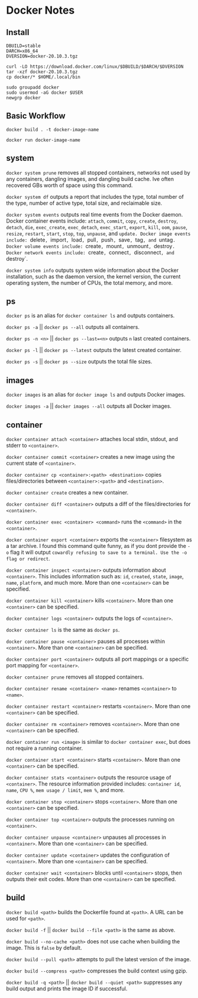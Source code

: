 # Docker Notes

## Install

```
DBUILD=stable
DARCH=x86_64
DVERSION=docker-20.10.3.tgz

curl -LO https://download.docker.com/linux/$DBUILD/$DARCH/$DVERSION
tar -xzf docker-20.10.3.tgz
cp docker/* $HOME/.local/bin

sudo groupadd docker
sudo usermod -aG docker $USER
newgrp docker
```

## Basic Workflow

`docker build . -t docker-image-name`

`docker run docker-image-name`

## system

`docker system prune` removes all stopped containers, networks not used
by any containers, dangling images, and dangling build cache. Ive often
recovered GBs worth of space using this command.

`docker system df` outputs a report that includes the type, total number
of the type, number of active type, total size, and reclaimable size.

`docker system events` outputs real time events from the Docker daemon.
Docker container events include: `attach`, `commit`, `copy`, `create`,
`destroy`, `detach`, `die`, `exec_create`, `exec_detach`, `exec_start`,
`export`, `kill`, `oom`, `pause`, `resize`, `restart`, `start`, `stop`,
`top`, `unpause`, and `update. Docker image events include: `delete`,
`import`, `load`, `pull`, `push`, `save`, `tag`, and `untag`. Docker
volume events include: `create`, `mount`, `unmount`, `destroy`. Docker
network events include: `create`, `connect`, `disconnect`, and `destroy`.

`docker system info` outputs system wide information about the Docker
installation, such as the daemon version, the kernel version, the
current operating system, the number of CPUs, the total memory, and
more.

## ps

`docker ps` is an alias for `docker container ls` and outputs containers.

`docker ps -a` || `docker ps --all` outputs all containers.

`docker ps -n <n>` || `docker ps --last=<n>` outputs `n` last created
containers.

`docker ps -l` || `docker ps --latest` outputs the latest created
container.

`docker ps -s` || `docker ps --size` outputs the total file sizes.

## images

`docker images` is an alias for `docker image ls` and outputs Docker
images.

`docker images -a` || `docker images --all` outputs all Docker images.

## container

`docker container attach <container>` attaches local stdin, stdout, and
stderr to `<container>`.

`docker container commit <container>` creates a new image using the
current state of `<container>`. 

`docker container cp <container>:<path> <destination>` copies
files/directories between `<container>:<path>` and `<destination>`.

`docker container create` creates a new container.

`docker container diff <container>` outputs a diff of the
files/directories for `<container>`.

`docker container exec <container> <command>` runs the `<command>` in the
`<container>`.

`docker container export <container>` exports the `<container>`
filesystem as a tar archive. I found this command quite funny, as if you
dont provide the `-o` flag it will output `cowardly refusing to save to a
terminal. Use the -o flag or redirect`.

`docker container inspect <container>` outputs information about
`<container>`. This includes information such as: `id`, `created`,
`state`, `image`, `name`, `platform`, and much more. More than one
`<container>` can be specified.

`docker container kill <container>` kills `<container>`. More than one
`<container>` can be specified.

`docker container logs <container>` outputs the logs of `<container>`.

`docker container ls` is the same as `docker ps`.

`docker container pause <container>` pauses all processes within
`<container>`. More than one `<container>` can be specified.

`docker container port <container>` outputs all port mappings or a
specific port mapping for `<container>`.

`docker container prune` removes all stopped containers.

`docker container rename <container> <name>` renames `<container>` to
`<name>`.

`docker container restart <container>` restarts `<container>`. More than
one `<container>` can be specified.

`docker container rm <container>` removes `<container>`. More than one
`<container>` can be specified.

`docker container run <image>` is similar to `docker container exec`,
but does not require a running container.

`docker container start <container>` starts `<container>`. More than one
`<container>` can be specified.

`docker container stats <container>` outputs the resource usage of
`<container>`. The resource information provided includes: `container
id`, `name`, `CPU %`, `mem usage / limit`, `mem %`, and more.

`docker container stop <container>` stops `<container>`. More than one
`<container>` can be specified.

`docker container top <container>` outputs the processes running on
`<container>`.

`docker container unpause <container>` unpauses all processes in
`<container>`. More than one `<container>` can be specified.

`docker container update <container>` updates the configuration of
`<container>`. More than one `<container>` can be specified.

`docker container wait <container>` blocks until `<container>` stops,
then outputs their exit codes. More than one `<container>` can be
specified.

## build

`docker build <path>` builds the Dockerfile found at `<path>`. A URL can
be used for `<path>`.

`docker build -f` || `docker build --file <path>` is the same as above.

`docker build --no-cache <path>` does not use cache when building the
image. This is `false` by default.

`docker build --pull <path>` attempts to pull the latest version of
the image.

`docker build --compress <path>` compresses the build context using gzip.

`docker build -q <path>` || `docker build --quiet <path>` suppresses any
build output and prints the image ID if successful.
